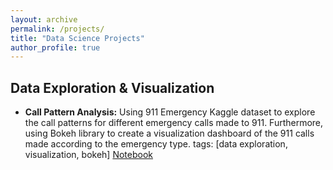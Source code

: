 ```yaml
---
layout: archive
permalink: /projects/
title: "Data Science Projects"
author_profile: true
---
```


## Data Exploration & Visualization 
- **Call Pattern Analysis:** 
Using 911 Emergency Kaggle dataset to explore the call patterns for different emergency calls made to 911. Furthermore, using Bokeh library to create a visualization dashboard of the 911 calls made according to the emergency type. 
tags: [data exploration, visualization, bokeh]
[Notebook](CrimeAnalysis/EDA_part1.ipynb)
